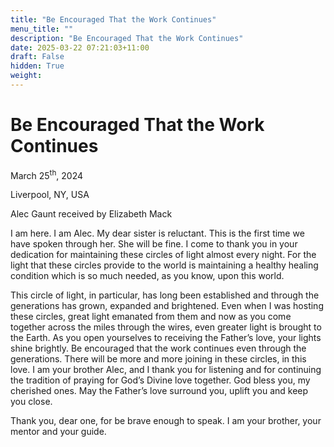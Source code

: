 ```yaml
---
title: "Be Encouraged That the Work Continues"
menu_title: ""
description: "Be Encouraged That the Work Continues"
date: 2025-03-22 07:21:03+11:00
draft: False
hidden: True
weight:
---
```

# Be Encouraged That the Work Continues

March 25<sup>th</sup>, 2024

Liverpool, NY, USA

Alec Gaunt received by Elizabeth Mack

I am here. I am Alec. My dear sister is reluctant. This is the first time we have spoken through her. She will be fine. I come to thank you in your dedication for maintaining these circles of light almost every night. For the light that these circles provide to the world is maintaining a healthy healing condition which is so much needed, as you know, upon this world.

This circle of light, in particular, has long been established and through the generations has grown, expanded and brightened. Even when I was hosting these circles, great light emanated from them and now as you come together across the miles through the wires, even greater light is brought to the Earth. As you open yourselves to receiving the Father’s love, your lights shine brightly. Be encouraged that the work continues even through the generations. There will be more and more joining in these circles, in this love. I am your brother Alec, and I thank you for listening and for continuing the tradition of praying for God’s Divine love together. God bless you, my cherished ones. May the Father’s love surround you, uplift you and keep you close.

Thank you, dear one, for be brave enough to speak. I am your brother, your mentor and your guide.
